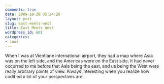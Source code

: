 ```yaml
---
comments: true
date: 2009-10-26 05:24:29
layout: post
slug: east-meets-west
title: East Meets West
wordpress_id: 601
categories:
- Laos
---
```


When I was at Vientiane international airport, they had a map where Asia was on the left side, and the Americas were on the East side.  It had never occurred to me before that Asia being the east, and us being the West were really arbitrary points of view.  Always interesting when you realize how codified a lot of your perspectives are.
